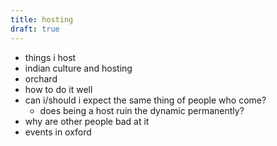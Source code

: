 ```yaml
---
title: hosting
draft: true
---
```

- things i host
- indian culture and hosting
- orchard
- how to do it well
- can i/should i expect the same thing of people who come?
	- does being a host ruin the dynamic permanently?
- why are other people bad at it
- events in oxford
